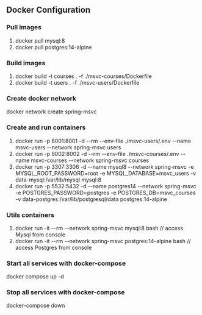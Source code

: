 ## Docker Configuration

### Pull images
1. docker pull mysql:8
2. docker pull postgres:14-alpine

### Build images
1. docker build -t courses . -f ./msvc-courses/Dockerfile
2. docker build -t users . -f ./msvc-users/Dockerfile 

### Create docker network
docker network create spring-msvc

### Create and run  containers
1. docker run -p 8001:8001 -d --rm --env-file ./msvc-users/.env --name msvc-users --network spring-msvc users
2. docker run -p 8002:8002 -d --rm --env-file ./msvc-courses/.env --name msvc-courses --network spring-msvc courses
3. docker run -p 3307:3306 -d  --name mysql8 --network spring-msvc -e MYSQL_ROOT_PASSWORD=root -e MYSQL_DATABASE=msvc_users -v data-mysql:/var/lib/mysql mysql:8
4. docker run -p 5532:5432 -d --name postgres14 --network spring-msvc -e POSTGRES_PASSWORD=postgres -e POSTGRES_DB=msvc_courses -v data-postgres:/var/lib/postgresql/data postgres:14-alpine

### Utils containers
1. docker run -it --rm --network spring-msvc mysql:8 bash // access Mysql from console
2. docker run -it --rm --network spring-msvc postgres:14-alpine bash // access Postgres from console

### Start all services with docker-compose
docker compose up -d

### Stop all services with docker-compose
docker-compose down